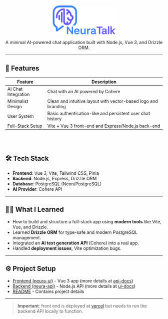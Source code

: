 <p align="center">
  <img src="neura-ui/src/assets/full-logo.png" alt="NeuraTalk Logo" width="200"/>
</p>

<p align="center">
  A minimal AI-powered chat application built with Node.js, Vue 3, and Drizzle ORM.
</p>

---
## 🚀 Features

| Feature            | Description               |
| -------            | -----------                      |
| AI Chat Integration| Chat with an AI powered by Cohere|
| Minimalist Design  | Clean and intuitive layout with vector-based logo and branding|
| User System        | Basic authentication-like and persistent user chat history|
| Full-Stack Setup   | Vite + Vue 3 front-end and Express/Node.js back-end|

<br/><br/>

## 🛠️ Tech Stack

- **Frontend**: Vue 3, Vite, Tailwind CSS, Pinia
- **Backend**: Node.js, Express, Drizzle ORM
- **Database**: PostgreSQL (Neon/PostgreSQL)
- **AI Provider**: Cohere API 
---

## 🧑‍💻 What I Learned

- How to build and structure a full-stack app using **modern tools** like Vite, Vue, and Drizzle.
- Learned **Drizzle ORM** for type-safe and modern PostgreSQL management.
- Integrated an **AI text generation API** (Cohere) into a real app.
- Handled **deployment issues**, Vite optimization bugs.

---

## ⚙️ Project Setup
<ul>
  <li><a href="./neura-ui">Frontend (neura-ui)</a> - Vue 3 app (more details at <a href="./neura-api/README.md">api-docs</a>)</li>
  <li><a href="./neura-api">Backend (neura-api)</a> - Node.js API (more details at <a href="./neura-ui/README.md">ui-docs</a>)</li>
  <li><a href="./README.md">README</a> - Contains project details</li>
</ul>

---

> **Important**: front end is deployed at [vercel](https://neura-talk.vercel.app/) but needs to run the backend API locally to function.

